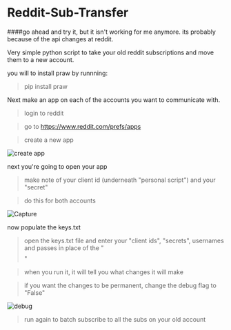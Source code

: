 # Reddit-Sub-Transfer

####go ahead and try it, but it isn't working for me anymore. its probably because of the api changes at reddit.

Very simple python script to take your old reddit subscriptions and move them to a new account.

you will to install praw by runnning:

>pip install praw

Next make an app on each of the accounts you want to communicate with.
>login to reddit

>go to https://www.reddit.com/prefs/apps

>create a new app

![create app](https://user-images.githubusercontent.com/35983980/193926949-46155510-5e94-44ab-b227-80dd0c31357c.PNG)

next you're going to open your app

>make note of your client id (underneath "personal script") and your "secret"

>do this for both accounts

![Capture](https://user-images.githubusercontent.com/35983980/193925617-3edaa4d3-7311-4c99-a8f8-8569ea5ff90c.PNG)


now populate the keys.txt

>open the keys.txt file and enter your "client ids", "secrets", usernames and passes in place of the "$$$$"

>when you run it, it will tell you what changes it will make

>if you want the changes to be permanent, change the debug flag to "False"

![debug](https://user-images.githubusercontent.com/35983980/193929649-4522c4e2-9ab0-4a84-b277-51f0d750b6ad.PNG)

>run again to batch subscribe to all the subs on your old account
